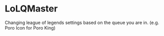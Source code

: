 # LoLQMaster
Changing league of legends settings based on the queue you are in. (e.g. Poro Icon for Poro King)
